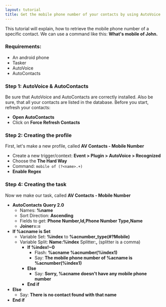 ```yaml
---
layout: tutorial
title: Get the mobile phone number of your contacts by using AutoVoice
---
```

This tutorial will explain, how to retrieve the mobile phone number of a specific contact.
We can use a command like this: **What's mobile of John.**

### Requirements:
- An android phone
- Tasker
- AutoVoice
- AutoContacts

### Step 1: AutoVoice & AutoContacts
Be sure that AutoVoice and AutoContacts are correctly installed. Also be sure, that all your contacts are listed in the database.
Before you start, refresh your contacts:
- **Open AutoContacts**
- Click on **Force Refresh Contacts**

### Step 2: Creating the profile
First, let's make a new profile, called **AV Contacts - Mobile Number**
- Create a new trigger/context: **Event > Plugin > AutoVoice > Recognized**
- Choose the **The Hard Way**
- Command: ```mobile of (?<name>.+)```
- **Enable Regex**

### Step 4: Creating the task
Now we make our task, called **AV Contacts - Mobile Number**
- **AutoContacts Query 2.0**
  - Names: **%name**
  - Sort Direction: **Ascending**
  - Fields to get: **Phone Number,Id,Phone Number Type,Name**
  - **Joiner=:=**
- **If %acname is Set**
  - Variable Set: **%index** to **%acnumber_type(#?Mobile)**
  - Variable Split: **Name:%index** Splitter:**,** (splitter is a comma)
    - **If %index!~0**
      - Flash: **%acname %acnumber(%index1)**
      - Say: **The mobile phone number of %acname is %acnumber(%index1)**
    - **Else**
      - Say: **Sorry, %acname doesn't have any mobile phone number**
    - **End if**
- **Else**
  - Say: **There is no contact found with that name**
- **End if**
